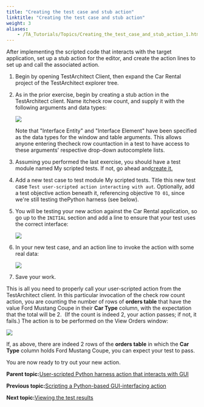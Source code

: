 ```yaml
--- 
title: "Creating the test case and stub action"
linktitle: "Creating the test case and stub action"
weight: 3
aliases: 
    - /TA_Tutorials/Topics/Creating_the_test_case_and_stub_action_1.html
---
```


After implementing the scripted code that interacts with the target application, set up a stub action for the editor, and create the action lines to set up and call the associated action.

1.  Begin by opening TestArchitect Client, then expand the Car Rental project of the TestArchitect explorer tree.
2.  As in the prior exercise, begin by creating a stub action in the TestArchitect client. Name itcheck row count, and supply it with the following arguments and data types:

    ![](/images//Images/TA_Tutorials/Images/tut.Harness.mod_py_file.action_check_row_count.png)

    Note that "Interface Entity" and "Interface Element" have been specified as the data types for the window and table arguments. This allows anyone entering thecheck row countaction in a test to have access to these arguments' respective drop-down autocomplete lists.

3.  Assuming you performed the last exercise, you should have a test module named My scripted tests. If not, go ahead and[create it.](/images//Images/TA_Tutorials/Topics/Creating_the_test_case_and_stub_action.html#stepsection.harness.python.create_tm)
4.  Add a new test case to test module My scripted tests. Title this new test case `Test user-scripted action interacting with aut`. Optionally, add a test objective action beneath it, referencing objective `TO 01`, since we're still testing thePython harness \(see below\). 

5.  You will be testing your new action against the Car Rental application, so go up to the `INITIAL` section and add a line to ensure that your test uses the correct interface:

    ![](/images//Images/TA_Tutorials/Images/tm.use_interface.car_rental.png)

6.  In your new test case, and an action line to invoke the action with some real data:

    ![](/images//Images/TA_Tutorials/Images/tut.Harness.Test03.png)

7.  Save your work.


This is all you need to properly call your user-scripted action from the TestArchitect client. In this particular invocation of the check row count action, you are counting the number of rows of **orders table** that have the value Ford Mustang Coupe in their **Car Type** column, with the expectation that the total will be 2.  \(If the count is indeed 2, your action passes; if not, it fails.\) The action is to be performed on the View Orders window:

![](/images//Images/TA_Tutorials/Images/app.Car_Rental.View_Orders.unmodified.png)

If, as above, there are indeed 2 rows of the **orders table** in which the **Car Type** column holds Ford Mustang Coupe, you can expect your test to pass.

You are now ready to try out your new action.

**Parent topic:**[User-scripted Python harness action that interacts with GUI](/TA_Tutorials/Topics/Creating_a_harness_action_that_interacts_with_a_GUI.html)

**Previous topic:**[Scripting a Python-based GUI-interfacing action](/TA_Tutorials/Topics/Scripting_a_GUI-interfacing_action.html)

**Next topic:**[Viewing the test results](/TA_Tutorials/Topics/Viewing_the_test_results_2.html)

